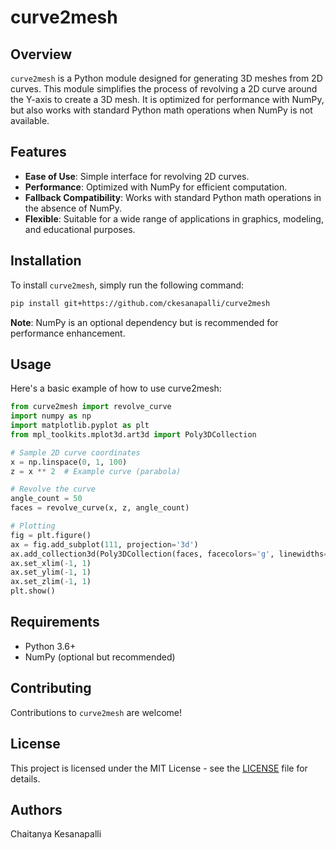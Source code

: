 # curve2mesh
## Overview
`curve2mesh` is a Python module designed for generating 3D meshes from 2D curves. This module simplifies the process of revolving a 2D curve around the Y-axis to create a 3D mesh. It is optimized for performance with NumPy, but also works with standard Python math operations when NumPy is not available.

## Features
- **Ease of Use**: Simple interface for revolving 2D curves.
- **Performance**: Optimized with NumPy for efficient computation.
- **Fallback Compatibility**: Works with standard Python math operations in the absence of NumPy.
- **Flexible**: Suitable for a wide range of applications in graphics, modeling, and educational purposes.

## Installation
To install `curve2mesh`, simply run the following command:

```bash
pip install git+https://github.com/ckesanapalli/curve2mesh
```
**Note**: NumPy is an optional dependency but is recommended for performance enhancement.

## Usage
Here's a basic example of how to use curve2mesh:

```python
from curve2mesh import revolve_curve
import numpy as np
import matplotlib.pyplot as plt
from mpl_toolkits.mplot3d.art3d import Poly3DCollection

# Sample 2D curve coordinates
x = np.linspace(0, 1, 100)
z = x ** 2  # Example curve (parabola)

# Revolve the curve
angle_count = 50
faces = revolve_curve(x, z, angle_count)

# Plotting
fig = plt.figure()
ax = fig.add_subplot(111, projection='3d')
ax.add_collection3d(Poly3DCollection(faces, facecolors='g', linewidths=1, alpha=0.5))
ax.set_xlim(-1, 1)
ax.set_ylim(-1, 1)
ax.set_zlim(-1, 1)
plt.show()
```

## Requirements
- Python 3.6+
- NumPy (optional but recommended)

## Contributing
Contributions to `curve2mesh` are welcome! 

## License
This project is licensed under the MIT License - see the [LICENSE](LICENSE) file for details.

## Authors
Chaitanya Kesanapalli

